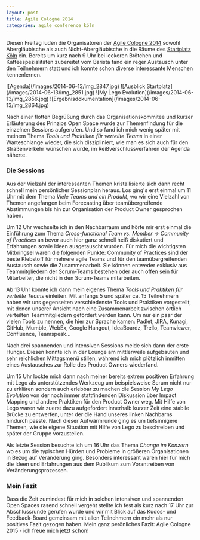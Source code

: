 ```yaml
---
layout: post
title: Agile Cologne 2014
categories: agile conference köln
---
```


Diesen Freitag luden die Organisatoren der [Agile Cologne 2014](http://agilecologne.de/) sowohl Abergläubische als auch Nicht-Abergläubische in die Räume des [Startplatz Köln](http://www.startplatz.de/) ein. Bereits um kurz nach 9 Uhr bei leckeren Brötchen und Kaffeespezialitäten zubereitet vom Barista fand ein reger Austausch unter den Teilnehmern statt und ich konnte schon diverse interessante Menschen kennenlernen.

<div class="gallery" markdown="1">
![Agenda](/images/2014-06-13/img_2847.jpg)
![Ausblick Startplatz](/images/2014-06-13/img_2851.jpg)
![My Lego Evolution](/images/2014-06-13/img_2856.jpg)
![Ergebnisdokumentation](/images/2014-06-13/img_2864.jpg)
</div>

Nach einer flotten Begrüßung durch das Organisationskommitee und kurzer Erläuterung des Prinzips Open Space wurde zur Themenfindung für die einzelnen Sessions aufgerufen. Und so fand ich mich wenig später mit meinem Thema _Tools und Praktiken für verteilte Teams_ in einer Warteschlange wieder, die sich diszipliniert, wie man es sich auch für den Straßenverkehr wünschen würde, im Reißverschlussverfahren der Agenda näherte.

### Die Sessions

Aus der Vielzahl der interessanten Themen kristallisierte sich dann recht schnell mein persönlicher Sessionplan heraus. Los ging's erst einmal um 11 Uhr mit dem Thema _Viele Teams und ein Produkt_, wo wir eine Vielzahl von Themen angefangen beim Forecasting über teamübergreifende Abstimmungen bis hin zur Organisation der Product Owner gesprochen haben.

Um 12 Uhr wechselte ich in den Nachbarraum und hörte mir erst einmal die Einführung zum Thema _Cross-functional Team vs. Member -> Community of Practices_ an bevor auch hier ganz schnell heiß diskutiert und Erfahrungen sowie Ideen ausgetauscht wurden. Für mich die wichtigsten Mitbringsel waren die folgenden Punkte: Community of Practices sind der beste Klebstoff für mehrere agile Teams und für den teamübergreifenden Austausch sowie die Zusammenarbeit. Sie können entweder exklusiv aus Teammitgliedern der Scrum-Teams bestehen oder auch offen sein für Mitarbeiter, die nicht in den Scrum-Teams mitarbeiten.

Ab 13 Uhr konnte ich dann mein eigenes Thema _Tools und Praktiken für verteilte Teams_ einleiten. Mit anfangs 5 und später ca. 15 Teilnehmern haben wir uns gegenseiten verschiedenste Tools und Praktiken vorgestellt, mit denen unserer Ansicht nach eine Zusammenarbeit zwischen örtlich verteilten Teammitgliedern gefördert werden kann. Um nur ein paar der vielen Tools zu nennen, die hier zur Sprache kamen: Padlet, JIRA, Kunagi, GitHub, Mumble, WebEx, Google Hangout, IdeaBoardz, Trello, Teamviewer, Confluence, Teamspeak...

Nach drei spannenden und intensiven Sessions melde sich dann der erste Hunger. Diesen konnte ich in der Lounge am mittlerweile aufgebauten und sehr reichlichen Mittagsmenü stillen, während ich mich plötzlich inmitten eines Austausches zur Rolle des Product Owners wiederfand.

Um 15 Uhr lockte mich dann nach meiner bereits extrem positiven Erfahrung mit Lego als unterstützendes Werkzeug um beispielsweise Scrum nicht nur zu erklären sondern auch erlebbar zu machen die Session _My Lego Evolution_ von der noch immer stattfindenden Diskussion über Impact Mapping und andere Praktiken für den Product Owner weg. Mit Hilfe von Lego waren wir zuerst dazu aufgefordert innerhalb kurzer Zeit eine stabile Brücke zu entwerfen, unter der die Hand unseres linken Nachbarns hindurch passte. Nach dieser Aufwärmrunde ging es um tiefsinnigere Themen, wie die eigene Situation mit Hilfe von Lego zu beschreiben und später der Gruppe vorzustellen. 

Als letzte Session besuchte ich um 16 Uhr das Thema _Change im Konzern_ wo es um die typischen Hürden und Probleme in größeren Organisationen in Bezug auf Veränderung ging. Besonders interessant waren hier für mich die Ideen und Erfahrungen aus dem Publikum zum Vorantreiben von Veränderungsprozessen.

### Mein Fazit

Dass die Zeit zumindest für mich in solchen intensiven und spannenden Open Spaces rasend schnell vergeht stellte ich fest als kurz nach 17 Uhr zur Abschlussrunde gerufen wurde und wir mit Blick auf das Kudos- und Feedback-Board gemeinsam mit allen Teilnehmern ein mehr als nur positives Fazit gezogen haben. Mein ganz perönliches Fazit: Agile Cologne 2015 - ich freue mich jetzt schon!
